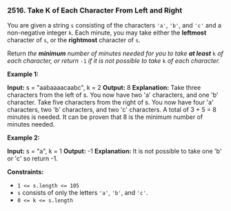 ### 2516\. Take K of Each Character From Left and Right

You are given a string `s` consisting of the characters `'a'`, `'b'`, and `'c'` and a non-negative integer `k`. Each minute, you may take either the **leftmost** character of `s`, or the **rightmost** character of `s`.

Return _the **minimum** number of minutes needed for you to take **at least**_ `k` _of each character, or return_ `-1` _if it is not possible to take_ `k` _of each character._

**Example 1:**

**Input:** s = "aabaaaacaabc", k = 2
**Output:** 8
**Explanation:** 
Take three characters from the left of s. You now have two 'a' characters, and one 'b' character.
Take five characters from the right of s. You now have four 'a' characters, two 'b' characters, and two 'c' characters.
A total of 3 + 5 = 8 minutes is needed.
It can be proven that 8 is the minimum number of minutes needed.

**Example 2:**

**Input:** s = "a", k = 1
**Output:** -1
**Explanation:** It is not possible to take one 'b' or 'c' so return -1.

**Constraints:**

*   `1 <= s.length <= 105`
*   `s` consists of only the letters `'a'`, `'b'`, and `'c'`.
*   `0 <= k <= s.length`

